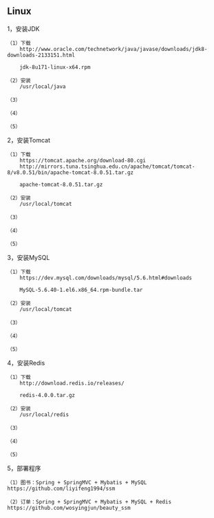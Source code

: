 ## Linux

1，安装JDK
	
	（1）下载
		http://www.oracle.com/technetwork/java/javase/downloads/jdk8-downloads-2133151.html
		
		jdk-8u171-linux-x64.rpm
	
	（2）安装
		/usr/local/java
	
	（3）
	
	（4）
	
	（5）
	
2，安装Tomcat

	（1）下载
		https://tomcat.apache.org/download-80.cgi
		http://mirrors.tuna.tsinghua.edu.cn/apache/tomcat/tomcat-8/v8.0.51/bin/apache-tomcat-8.0.51.tar.gz
		
		apache-tomcat-8.0.51.tar.gz
		
	（2）安装
		/usr/local/tomcat
		
	（3）
	
	（4）
	
	（5）
	
3，安装MySQL

	（1）下载
		https://dev.mysql.com/downloads/mysql/5.6.html#downloads
		
		MySQL-5.6.40-1.el6.x86_64.rpm-bundle.tar
	
	（2）安装
		/usr/local/tomcat
		
	（3）
	
	（4）
	
	（5）
	
4，安装Redis

	（1）下载
		http://download.redis.io/releases/
		
		redis-4.0.0.tar.gz
	
	（2）安装
		/usr/local/redis
	
	（3）
	
	（4）
	
	（5）
	
5，部署程序

	（1）图书：Spring + SpringMVC + Mybatis + MySQL
	https://github.com/liyifeng1994/ssm
	
	（2）订单：Spring + SpringMVC + Mybatis + MySQL + Redis
	https://github.com/wosyingjun/beauty_ssm
	
	
	